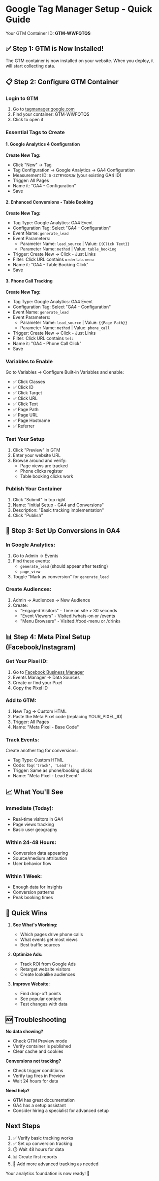 # Google Tag Manager Setup - Quick Guide

Your GTM Container ID: **GTM-WWFQTQS**

## ✅ Step 1: GTM is Now Installed!

The GTM container is now installed on your website. When you deploy, it will start collecting data.

## 📋 Step 2: Configure GTM Container

### Login to GTM
1. Go to [tagmanager.google.com](https://tagmanager.google.com)
2. Find your container: GTM-WWFQTQS
3. Click to open it

### Essential Tags to Create

#### 1. Google Analytics 4 Configuration
**Create New Tag:**
- Click "New" → Tag
- Tag Configuration → Google Analytics → GA4 Configuration
- Measurement ID: `G-2ZTRYGDRJW` (your existing GA4 ID)
- Trigger: All Pages
- Name it: "GA4 - Configuration"
- Save

#### 2. Enhanced Conversions - Table Booking
**Create New Tag:**
- Tag Type: Google Analytics: GA4 Event
- Configuration Tag: Select "GA4 - Configuration"
- Event Name: `generate_lead`
- Event Parameters:
  - Parameter Name: `lead_source` | Value: `{{Click Text}}`
  - Parameter Name: `method` | Value: `table_booking`
- Trigger: Create New → Click - Just Links
- Filter: Click URL contains `ordertab.menu`
- Name it: "GA4 - Table Booking Click"
- Save

#### 3. Phone Call Tracking
**Create New Tag:**
- Tag Type: Google Analytics: GA4 Event
- Configuration Tag: Select "GA4 - Configuration"
- Event Name: `generate_lead`
- Event Parameters:
  - Parameter Name: `lead_source` | Value: `{{Page Path}}`
  - Parameter Name: `method` | Value: `phone_call`
- Trigger: Create New → Click - Just Links
- Filter: Click URL contains `tel:`
- Name it: "GA4 - Phone Call Click"
- Save

### Variables to Enable

Go to Variables → Configure Built-in Variables and enable:
- ✅ Click Classes
- ✅ Click ID
- ✅ Click Target
- ✅ Click URL
- ✅ Click Text
- ✅ Page Path
- ✅ Page URL
- ✅ Page Hostname
- ✅ Referrer

### Test Your Setup

1. Click "Preview" in GTM
2. Enter your website URL
3. Browse around and verify:
   - Page views are tracked
   - Phone clicks register
   - Table booking clicks work

### Publish Your Container

1. Click "Submit" in top right
2. Name: "Initial Setup - GA4 and Conversions"
3. Description: "Basic tracking implementation"
4. Click "Publish"

## 🎯 Step 3: Set Up Conversions in GA4

### In Google Analytics:
1. Go to Admin → Events
2. Find these events:
   - `generate_lead` (should appear after testing)
   - `page_view`
3. Toggle "Mark as conversion" for `generate_lead`

### Create Audiences:
1. Admin → Audiences → New Audience
2. Create:
   - "Engaged Visitors" - Time on site > 30 seconds
   - "Event Viewers" - Visited /whats-on or /events
   - "Menu Browsers" - Visited /food-menu or /drinks

## 📊 Step 4: Meta Pixel Setup (Facebook/Instagram)

### Get Your Pixel ID:
1. Go to [Facebook Business Manager](https://business.facebook.com)
2. Events Manager → Data Sources
3. Create or find your Pixel
4. Copy the Pixel ID

### Add to GTM:
1. New Tag → Custom HTML
2. Paste the Meta Pixel code (replacing YOUR_PIXEL_ID)
3. Trigger: All Pages
4. Name: "Meta Pixel - Base Code"

### Track Events:
Create another tag for conversions:
- Tag Type: Custom HTML
- Code: `fbq('track', 'Lead');`
- Trigger: Same as phone/booking clicks
- Name: "Meta Pixel - Lead Event"

## 📈 What You'll See

### Immediate (Today):
- Real-time visitors in GA4
- Page views tracking
- Basic user geography

### Within 24-48 Hours:
- Conversion data appearing
- Source/medium attribution
- User behavior flow

### Within 1 Week:
- Enough data for insights
- Conversion patterns
- Peak booking times

## 🚀 Quick Wins

1. **See What's Working:**
   - Which pages drive phone calls
   - What events get most views
   - Best traffic sources

2. **Optimize Ads:**
   - Track ROI from Google Ads
   - Retarget website visitors
   - Create lookalike audiences

3. **Improve Website:**
   - Find drop-off points
   - See popular content
   - Test changes with data

## 🆘 Troubleshooting

**No data showing?**
- Check GTM Preview mode
- Verify container is published
- Clear cache and cookies

**Conversions not tracking?**
- Check trigger conditions
- Verify tag fires in Preview
- Wait 24 hours for data

**Need help?**
- GTM has great documentation
- GA4 has a setup assistant
- Consider hiring a specialist for advanced setup

## Next Steps

1. ✅ Verify basic tracking works
2. ✅ Set up conversion tracking
3. ⏱️ Wait 48 hours for data
4. 📊 Create first reports
5. 🎯 Add more advanced tracking as needed

Your analytics foundation is now ready! 🎉